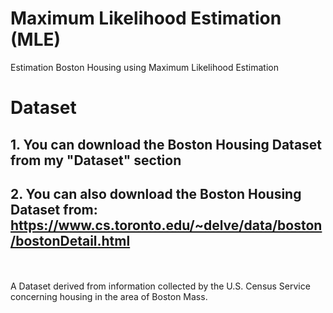 #  Maximum Likelihood Estimation (MLE)
Estimation Boston Housing using Maximum Likelihood Estimation 


# Dataset

## 1. You can download the Boston Housing Dataset from my "Dataset" section <br /> 
## 2. You can also download the Boston Housing Dataset from: https://www.cs.toronto.edu/~delve/data/boston/bostonDetail.html
<br /> <br /> A Dataset derived from information collected by the U.S. Census Service concerning housing in the area of Boston Mass.
